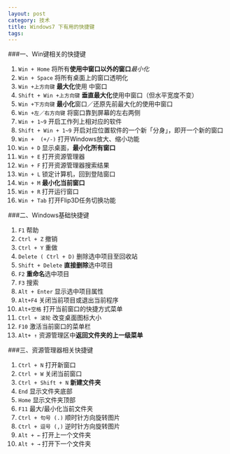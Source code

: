 ```yaml
---
layout: post
category: 技术
title: Windows7 下有用的快捷键
tags: 
---
```



###一、Win键相关的快捷键

1. `Win + Home` 将所有**使用中窗口以外的窗口***最小化*
2. `Win + Space` 将所有桌面上的窗口透明化
3. `Win +上方向键` **最大化**使用 中窗口
4. `Shift + Win +上方向键` **垂直最大化**使用中窗口（但水平宽度不变）
5. `Win +下方向键` **最小化**窗口／还原先前最大化的使用中窗口
6. `Win +左／右方向键` 将窗口靠到屏幕的左右两侧
7. `Win + 1~9` 开启工作列上相对应的软件
8. `Shift + Win + 1~9` 开启对应位置软件的一个新「分身」，即开一个新的窗口
9. `Win +  (+/-)` 打开Windows放大、缩小功能
10. `Win + D` 显示桌面，**最小化所有窗口**
11. `Win + E` 打开资源管理器
12. `Win + F` 打开资源管理器搜索结果
13. `Win + L` 锁定计算机，回到登陆窗口
14. `Win + M` **最小化当前窗口**
15. `Win + R` 打开运行窗口
16. `Win + Tab` 打开Flip3D任务切换功能
 
###二、Windows基础快捷键

1. `F1` 帮助
2. `Ctrl + Z` 撤销
3. `Ctrl + Y` 重做
4. `Delete ( Ctrl + D)` 删除选中项目至回收站
5. `Shift + Delete`	**直接删除**选中项目
6. `F2`	**重命名**选中项目
7. `F3`	搜索
8. `Alt + Enter` 显示选中项目属性
9. `Alt+F4`	关闭当前项目或退出当前程序
10. `Alt+空格` 打开当前窗口的快捷方式菜单
11. `Ctrl + 滚轮` 改变桌面图标大小
12. `F10` 激活当前窗口的菜单栏
13. `Alt+ ↑` 资源管理区中**返回文件夹的上一级菜单**

###三、资源管理器相关快捷键
1. `Ctrl + N`	打开新窗口
2. `Ctrl + W`	关闭当前窗口
3. `Ctrl + Shift + N`	**新建文件夹**
4. `End` 显示文件夹底部
5. `Home` 显示文件夹顶部
6. `F11` 最大/最小化当前文件夹
7. `Ctrl + 句号 (.)`	顺时针方向旋转图片
8. `Ctrl + 逗号 (,)`	逆时针方向旋转图片
9. `Alt + ←` 打开上一个文件夹
10. `Alt + →` 打开下一个文件夹

